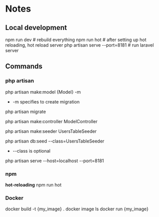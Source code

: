 # Notes

## Local development
npm run dev  # rebuild everything
npm run hot  # after setting up hot reloading, hot reload server
php artisan serve --port=8181  # run laravel server

## Commands

### php artisan
php artisan make:model {Model} -m
  - -m specifies to create migration

php artisan migrate

php artisan make:controller ModelController

php artisan make:seeder UsersTableSeeder

php artisan db:seed --class=UsersTableSeeder
  - --class is optional

php artisan serve --host=localhost --port=8181

### npm 

**hot-reloading**
npm run hot

### Docker
docker build -t {my_image} .
docker image ls
docker run {my_image}